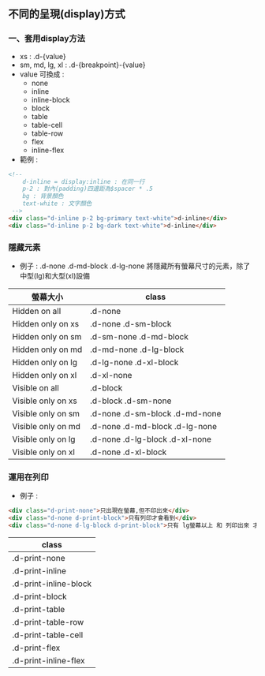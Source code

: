 ## 不同的呈現(display)方式

### 一、套用display方法
- xs : .d-{value}
- sm, md, lg, xl : .d-{breakpoint}-{value}
- value 可換成 : 
    - none
    - inline
    - inline-block
    - block
    - table
    - table-cell
    - table-row
    - flex
    - inline-flex
- 範例 : 
```html
<!-- 
    d-inline = display:inline : 在同一行
    p-2 : 對內(padding)四邊距為$spacer * .5
    bg : 背景顏色
    text-white : 文字顏色
 -->
<div class="d-inline p-2 bg-primary text-white">d-inline</div>
<div class="d-inline p-2 bg-dark text-white">d-inline</div>
```
### 隱藏元素
- 例子 : .d-none .d-md-block .d-lg-none 將隱藏所有螢幕尺寸的元素，除了中型(lg)和大型(xl)設備

| 螢幕大小 | class |
| -- | -- |
| Hidden on all | .d-none |
| Hidden only on xs	|.d-none .d-sm-block |
| Hidden only on sm	|.d-sm-none .d-md-block |
| Hidden only on md	|.d-md-none .d-lg-block |
| Hidden only on lg	|.d-lg-none .d-xl-block |
| Hidden only on xl	|.d-xl-none |
| Visible on all |	.d-block |
| Visible only on xs |	.d-block .d-sm-none |
| Visible only on sm |	.d-none .d-sm-block .d-md-none |
| Visible only on md |	.d-none .d-md-block .d-lg-none |
| Visible only on lg |	.d-none .d-lg-block .d-xl-none |
| Visible only on xl |	.d-none .d-xl-block |

### 運用在列印
- 例子 :
```html
<div class="d-print-none">只出現在螢幕,但不印出來</div>
<div class="d-none d-print-block">只有列印才會看到</div>
<div class="d-none d-lg-block d-print-block">只有 lg螢幕以上 和 列印出來 才會顯示</div>
```

| class |
| -- |
| .d-print-none |
| .d-print-inline |
| .d-print-inline-block |
| .d-print-block |
| .d-print-table |
| .d-print-table-row |
| .d-print-table-cell |
| .d-print-flex |
| .d-print-inline-flex |
